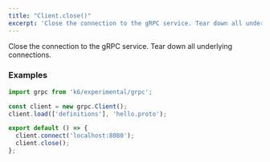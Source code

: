 ```yaml
---
title: "Client.close()"
excerpt: 'Close the connection to the gRPC service. Tear down all underlying connections.'
---
```


Close the connection to the gRPC service. Tear down all underlying connections.

### Examples

<div class="code-group" data-props='{"labels": ["Simple example"], "lineNumbers": [true]}'>

```javascript
import grpc from 'k6/experimental/grpc';

const client = new grpc.Client();
client.load(['definitions'], 'hello.proto');

export default () => {
  client.connect('localhost:8080');
  client.close();
};
```
</div>
